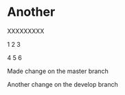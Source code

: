 # Another
XXXXXXXXX

1
2
3

4
5
6

Made change on the master branch

Another change on the develop branch
